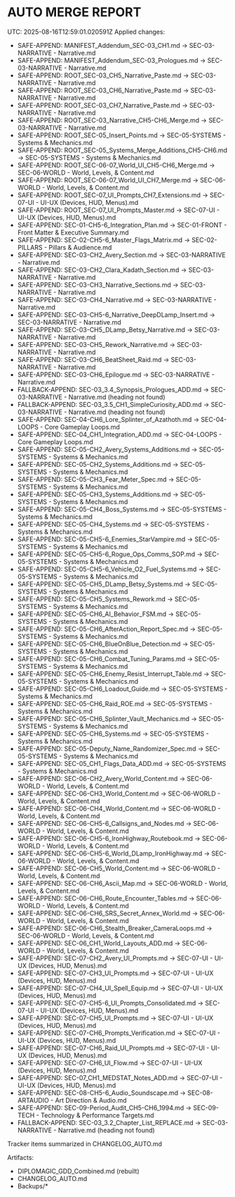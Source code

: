 AUTO MERGE REPORT
=================
UTC: 2025-08-16T12:59:01.020591Z
Applied changes:
- SAFE-APPEND: MANIFEST_Addendum_SEC-03_CH1.md → SEC-03-NARRATIVE - Narrative.md
- SAFE-APPEND: MANIFEST_Addendum_SEC-03_Prologues.md → SEC-03-NARRATIVE - Narrative.md
- SAFE-APPEND: ROOT_SEC-03_CH5_Narrative_Paste.md → SEC-03-NARRATIVE - Narrative.md
- SAFE-APPEND: ROOT_SEC-03_CH6_Narrative_Paste.md → SEC-03-NARRATIVE - Narrative.md
- SAFE-APPEND: ROOT_SEC-03_CH7_Narrative_Paste.md → SEC-03-NARRATIVE - Narrative.md
- SAFE-APPEND: ROOT_SEC-03_Narrative_CH5-CH6_Merge.md → SEC-03-NARRATIVE - Narrative.md
- SAFE-APPEND: ROOT_SEC-05_Insert_Points.md → SEC-05-SYSTEMS - Systems & Mechanics.md
- SAFE-APPEND: ROOT_SEC-05_Systems_Merge_Additions_CH5-CH6.md → SEC-05-SYSTEMS - Systems & Mechanics.md
- SAFE-APPEND: ROOT_SEC-06-07_World_UI_CH5-CH6_Merge.md → SEC-06-WORLD - World, Levels, & Content.md
- SAFE-APPEND: ROOT_SEC-06-07_World_UI_CH7_Merge.md → SEC-06-WORLD - World, Levels, & Content.md
- SAFE-APPEND: ROOT_SEC-07_UI_Prompts_CH7_Extensions.md → SEC-07-UI - UI-UX (Devices, HUD, Menus).md
- SAFE-APPEND: ROOT_SEC-07_UI_Prompts_Master.md → SEC-07-UI - UI-UX (Devices, HUD, Menus).md
- SAFE-APPEND: SEC-01-CH5-6_Integration_Plan.md → SEC-01-FRONT - Front Matter & Executive Summary.md
- SAFE-APPEND: SEC-02-CH5-6_Master_Flags_Matrix.md → SEC-02-PILLARS - Pillars & Audience.md
- SAFE-APPEND: SEC-03-CH2_Avery_Section.md → SEC-03-NARRATIVE - Narrative.md
- SAFE-APPEND: SEC-03-CH2_Clara_Kadath_Section.md → SEC-03-NARRATIVE - Narrative.md
- SAFE-APPEND: SEC-03-CH3_Narrative_Sections.md → SEC-03-NARRATIVE - Narrative.md
- SAFE-APPEND: SEC-03-CH4_Narrative.md → SEC-03-NARRATIVE - Narrative.md
- SAFE-APPEND: SEC-03-CH5-6_Narrative_DeepDLamp_Insert.md → SEC-03-NARRATIVE - Narrative.md
- SAFE-APPEND: SEC-03-CH5_DLamp_Betsy_Narrative.md → SEC-03-NARRATIVE - Narrative.md
- SAFE-APPEND: SEC-03-CH5_Rework_Narrative.md → SEC-03-NARRATIVE - Narrative.md
- SAFE-APPEND: SEC-03-CH6_BeatSheet_Raid.md → SEC-03-NARRATIVE - Narrative.md
- SAFE-APPEND: SEC-03-CH6_Epilogue.md → SEC-03-NARRATIVE - Narrative.md
- FALLBACK-APPEND: SEC-03_3.4_Synopsis_Prologues_ADD.md → SEC-03-NARRATIVE - Narrative.md (heading not found)
- FALLBACK-APPEND: SEC-03_3.5_CH1_SimpleCuriosity_ADD.md → SEC-03-NARRATIVE - Narrative.md (heading not found)
- SAFE-APPEND: SEC-04-CH6_Lore_Splinter_of_Azathoth.md → SEC-04-LOOPS - Core Gameplay Loops.md
- SAFE-APPEND: SEC-04_CH1_Integration_ADD.md → SEC-04-LOOPS - Core Gameplay Loops.md
- SAFE-APPEND: SEC-05-CH2_Avery_Systems_Additions.md → SEC-05-SYSTEMS - Systems & Mechanics.md
- SAFE-APPEND: SEC-05-CH2_Systems_Additions.md → SEC-05-SYSTEMS - Systems & Mechanics.md
- SAFE-APPEND: SEC-05-CH3_Fear_Meter_Spec.md → SEC-05-SYSTEMS - Systems & Mechanics.md
- SAFE-APPEND: SEC-05-CH3_Systems_Additions.md → SEC-05-SYSTEMS - Systems & Mechanics.md
- SAFE-APPEND: SEC-05-CH4_Boss_Systems.md → SEC-05-SYSTEMS - Systems & Mechanics.md
- SAFE-APPEND: SEC-05-CH4_Systems.md → SEC-05-SYSTEMS - Systems & Mechanics.md
- SAFE-APPEND: SEC-05-CH5-6_Enemies_StarVampire.md → SEC-05-SYSTEMS - Systems & Mechanics.md
- SAFE-APPEND: SEC-05-CH5-6_Rogue_Ops_Comms_SOP.md → SEC-05-SYSTEMS - Systems & Mechanics.md
- SAFE-APPEND: SEC-05-CH5-6_Vehicle_O2_Fuel_Systems.md → SEC-05-SYSTEMS - Systems & Mechanics.md
- SAFE-APPEND: SEC-05-CH5_DLamp_Betsy_Systems.md → SEC-05-SYSTEMS - Systems & Mechanics.md
- SAFE-APPEND: SEC-05-CH5_Systems_Rework.md → SEC-05-SYSTEMS - Systems & Mechanics.md
- SAFE-APPEND: SEC-05-CH6_AI_Behavior_FSM.md → SEC-05-SYSTEMS - Systems & Mechanics.md
- SAFE-APPEND: SEC-05-CH6_AfterAction_Report_Spec.md → SEC-05-SYSTEMS - Systems & Mechanics.md
- SAFE-APPEND: SEC-05-CH6_BlueOnBlue_Detection.md → SEC-05-SYSTEMS - Systems & Mechanics.md
- SAFE-APPEND: SEC-05-CH6_Combat_Tuning_Params.md → SEC-05-SYSTEMS - Systems & Mechanics.md
- SAFE-APPEND: SEC-05-CH6_Enemy_Resist_Interrupt_Table.md → SEC-05-SYSTEMS - Systems & Mechanics.md
- SAFE-APPEND: SEC-05-CH6_Loadout_Guide.md → SEC-05-SYSTEMS - Systems & Mechanics.md
- SAFE-APPEND: SEC-05-CH6_Raid_ROE.md → SEC-05-SYSTEMS - Systems & Mechanics.md
- SAFE-APPEND: SEC-05-CH6_Splinter_Vault_Mechanics.md → SEC-05-SYSTEMS - Systems & Mechanics.md
- SAFE-APPEND: SEC-05-CH6_Systems.md → SEC-05-SYSTEMS - Systems & Mechanics.md
- SAFE-APPEND: SEC-05-Deputy_Name_Randomizer_Spec.md → SEC-05-SYSTEMS - Systems & Mechanics.md
- SAFE-APPEND: SEC-05_CH1_Flags_Data_ADD.md → SEC-05-SYSTEMS - Systems & Mechanics.md
- SAFE-APPEND: SEC-06-CH2_Avery_World_Content.md → SEC-06-WORLD - World, Levels, & Content.md
- SAFE-APPEND: SEC-06-CH3_World_Content.md → SEC-06-WORLD - World, Levels, & Content.md
- SAFE-APPEND: SEC-06-CH4_World_Content.md → SEC-06-WORLD - World, Levels, & Content.md
- SAFE-APPEND: SEC-06-CH5-6_Callsigns_and_Nodes.md → SEC-06-WORLD - World, Levels, & Content.md
- SAFE-APPEND: SEC-06-CH5-6_IronHighway_Routebook.md → SEC-06-WORLD - World, Levels, & Content.md
- SAFE-APPEND: SEC-06-CH5-6_World_DLamp_IronHighway.md → SEC-06-WORLD - World, Levels, & Content.md
- SAFE-APPEND: SEC-06-CH5_World_Content.md → SEC-06-WORLD - World, Levels, & Content.md
- SAFE-APPEND: SEC-06-CH6_Ascii_Map.md → SEC-06-WORLD - World, Levels, & Content.md
- SAFE-APPEND: SEC-06-CH6_Route_Encounter_Tables.md → SEC-06-WORLD - World, Levels, & Content.md
- SAFE-APPEND: SEC-06-CH6_SRS_Secret_Annex_World.md → SEC-06-WORLD - World, Levels, & Content.md
- SAFE-APPEND: SEC-06-CH6_Stealth_Breaker_CameraLoops.md → SEC-06-WORLD - World, Levels, & Content.md
- SAFE-APPEND: SEC-06_CH1_World_Layouts_ADD.md → SEC-06-WORLD - World, Levels, & Content.md
- SAFE-APPEND: SEC-07-CH2_Avery_UI_Prompts.md → SEC-07-UI - UI-UX (Devices, HUD, Menus).md
- SAFE-APPEND: SEC-07-CH3_UI_Prompts.md → SEC-07-UI - UI-UX (Devices, HUD, Menus).md
- SAFE-APPEND: SEC-07-CH4_UI_Spell_Equip.md → SEC-07-UI - UI-UX (Devices, HUD, Menus).md
- SAFE-APPEND: SEC-07-CH5-6_UI_Prompts_Consolidated.md → SEC-07-UI - UI-UX (Devices, HUD, Menus).md
- SAFE-APPEND: SEC-07-CH5_UI_Prompts.md → SEC-07-UI - UI-UX (Devices, HUD, Menus).md
- SAFE-APPEND: SEC-07-CH6_Prompts_Verification.md → SEC-07-UI - UI-UX (Devices, HUD, Menus).md
- SAFE-APPEND: SEC-07-CH6_Raid_UI_Prompts.md → SEC-07-UI - UI-UX (Devices, HUD, Menus).md
- SAFE-APPEND: SEC-07-CH6_UI_Flow.md → SEC-07-UI - UI-UX (Devices, HUD, Menus).md
- SAFE-APPEND: SEC-07_CH1_MEDSTAT_Notes_ADD.md → SEC-07-UI - UI-UX (Devices, HUD, Menus).md
- SAFE-APPEND: SEC-08-CH5-6_Audio_Soundscape.md → SEC-08-ARTAUDIO - Art Direction & Audio.md
- SAFE-APPEND: SEC-09-Period_Audit_CH5-CH6_1994.md → SEC-09-TECH - Technology & Performance Targets.md
- FALLBACK-APPEND: SEC-03_3.2_Chapter_List_REPLACE.md → SEC-03-NARRATIVE - Narrative.md (heading not found)

Tracker items summarized in CHANGELOG_AUTO.md

Artifacts:
- DIPLOMAGIC_GDD_Combined.md (rebuilt)
- CHANGELOG_AUTO.md
- Backups/*
